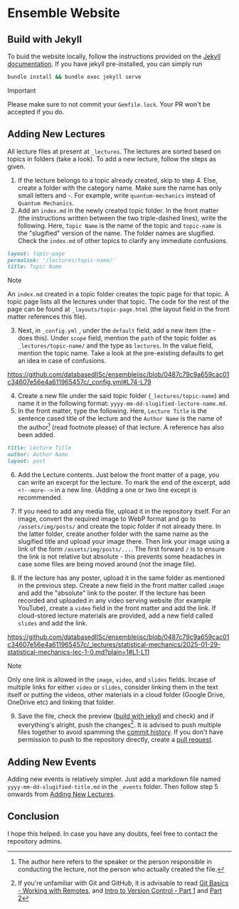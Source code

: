 # Ensemble Website

## Build with Jekyll

To buid the website locally, follow the instructions provided on the [Jekyll documentation](https://jekyllrb.com/docs/). If you have jekyll pre-installed, you can simply run

```bash
bundle install && bundle exec jekyll serve
```
> [!IMPORTANT]
> Please make sure to not commit your `Gemfile.lock`. Your PR won't be accepted if you do.

## Adding New Lectures

All lecture files at present at `_lectures`. The lectures are sorted based on topics in folders (take a look). To add a new lecture, follow the steps as given.

1. If the lecture belongs to a topic already created, skip to step 4. Else, create a folder with the category name. Make sure the name has only small letters and -. For example, write `quantum-mechanics` instead of `Quantum Mechanics`.
2. Add an `index.md` in the newly created topic folder. In the front matter (the instructions written between the two triple-dashed lines), write the following. Here, `Topic Name` is the name of the topic and `topic-name` is the "slugified" version of the name. The folder names are slugified. Check the `index.md` of other topics to clarify any immediate confusions.

```markdown
layout: topic-page
permalink: '/lectures/topic-name/'
title: Topic Name 
```

> [!NOTE]
> An `index.md` created in a topic folder creates the topic page for that topic. A topic page lists all the lectures under that topic. The code for the rest of the page can be found at `_layouts/topic-page.html` (the layout field in the front matter references this file).

3. Next, in `_config.yml` , under the `default` field, add a new item (the - does this). Under `scope` field, mention the `path` of the topic folder as `_lectures/topic-name/` and the type as `lectures`. In the value field, mention the topic name. Take a look at the pre-existing defaults to get an idea in case of confusions.

https://github.com/databasedIISc/ensembleiisc/blob/0487c79c9a659cac01c34607e56e4a611965457c/_config.yml#L74-L79

4. Create a new file under the said topic folder (`_lectures/topic-name`) and name it in the following format: `yyyy-mm-dd-slugified-lecture-name.md`.
5. In the front matter, type the following. Here, `Lecture Title` is the sentence cased title of the lecture and the `Author Name` is the name of the author[^1] (read footnote please) of that lecture. A reference has also been added.

[^1]: The author here refers to the speaker or the person responsible in conducting the lecture, not the person who actually created the file.  

```markdown
title: Lecture Title
author: Author Name
layout: post
```

6. Add the Lecture contents. Just below the front matter of a page, you can write an excerpt for the lecture. To mark the end of the excerpt, add `<!--more-->` in a new line. (Adding a one or two line except is recommended.

7. If you need to add any media file, upload it in the repository itself. For an image, convert the required image to WebP format and go to `/assets/img/posts/` and create the topic folder if not already there. In the latter folder, create another folder with the same name as the slugified title and upload your image there. Then link your image using a link of the form `/assets/img/posts/...`. The first forward `/` is to ensure the link is not relative but absolute - this prevents some headaches in case some files are being moved around (not the image file).
8. If the lecture has any poster, upload it in the same folder as mentioned in the previous step. Create a new field in the front matter called `image` and add the "absolute" link to the poster. If the lecture has been recorded and uploaded in any video serving website (for example YouTube), create a `video` field in the front matter and add the link. If cloud-stored lecture materials are provided, add a new field called `slides` and add the link.

https://github.com/databasedIISc/ensembleiisc/blob/0487c79c9a659cac01c34607e56e4a611965457c/_lectures/statistical-mechanics/2025-01-29-statistical-mechanics-lec-1-0.md?plain=1#L1-L11

> [!NOTE]
> Only one link is allowed in the `image`, `video`, and `slides` fields. Incase of multiple links for either `video` or `slides`, consider linking them in the text itself or putting the videos, other materials in a cloud folder (Google Drive, OneDrive etc) and linking that folder.

9. Save the file, check the preview ([build with jekyll](#build-with-jekyll) and check) and if everything's alright, push the changes[^2]. It is advised to push multiple files together to avoid spamming the [commit history](https://git-scm.com/book/en/v2/Git-Basics-Viewing-the-Commit-History). If you don't have permission to push to the repository directly, create a [pull request](https://git-scm.com/book/en/v2/GitHub-Contributing-to-a-Project).

[^2]: If you're unfamiliar with Git and GitHub, it is advisable to read [Git Basics - Working with Remotes](https://git-scm.com/book/en/v2/Git-Basics-Recording-Changes-to-the-Repository), and [Intro to Version Control - Part 1](https://automatic-wilderness-e07.notion.site/Intro-to-Version-Control-with-Git-Part-1-7a53d6641b1b4ac88908db38dcd25ab1) and [Part 2](https://automatic-wilderness-e07.notion.site/Intro-to-Version-Control-with-Git-Part-2-d7163512e13243f1b20059afac0174e3)

## Adding New Events

Adding new events is relatively simpler. Just add a markdown file named `yyyy-mm-dd-slugified-title.md` in the `_events` folder. Then follow step 5 onwards from [Adding New Lectures](#adding-new-lectures).

## Conclusion

I hope this helped. In case you have any doubts, feel free to contact the repository admins.
